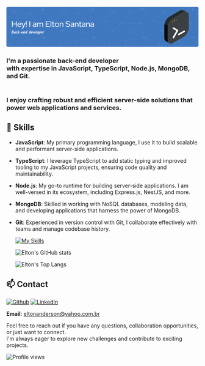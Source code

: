 ![Hello, I'm Elton De Santana](https://github.com/eltonanderson/eltonanderson/blob/main/github-header-image.png)

### I'm a passionate **back-end developer** <br>with expertise in **JavaScript, TypeScript, Node.js, MongoDB, and Git.** 
### <br>I enjoy crafting robust and efficient server-side solutions that power web applications and services.

## 🔧 Skills

- **JavaScript**: My primary programming language, I use it to build scalable and performant server-side applications.

- **TypeScript**: I leverage TypeScript to add static typing and improved tooling to my JavaScript projects, ensuring code quality and maintainability.

- **Node.js**: My go-to runtime for building server-side applications. I am well-versed in its ecosystem, including Express.js, NestJS, and more.

- **MongoDB**: Skilled in working with NoSQL databases, modeling data, and developing applications that harness the power of MongoDB.

- **Git**: Experienced in version control with Git, I collaborate effectively with teams and manage codebase history.

  [![My Skills](https://skillicons.dev/icons?i=js,ts,nodejs,mongodb,postgres,docker,git,github)](https://www.linkedin.com/in/elton-santana-dev/)

  ![Elton's GitHub stats](https://github-readme-stats.vercel.app/api?username=eltonanderson&show_icons=true&theme=radical)
  
  ![Elton's Top Langs](https://github-readme-stats.vercel.app/api/top-langs/?username=eltonanderson&layout=compact&langs_count=7&theme=radical)
  

## 📫 Contact

[![Github](https://skillicons.dev/icons?i=github&theme=light)](https://github.com/eltonanderson)
[![LinkedIn](https://skillicons.dev/icons?i=linkedin&theme=light)](https://www.linkedin.com/in/elton-santana-dev/)

**Email**: eltonanderson@yahoo.com.br

Feel free to reach out if you have any questions, collaboration opportunities, or just want to connect. 
<br>I'm always eager to explore new challenges and contribute to exciting projects.

![Profile views](https://komarev.com/ghpvc/?username=eltonanderson)
